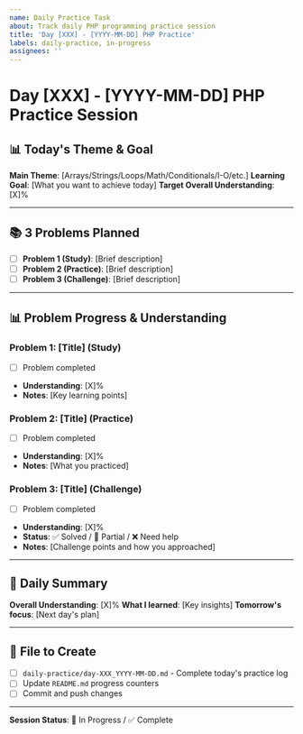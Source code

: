 ```yaml
---
name: Daily Practice Task
about: Track daily PHP programming practice session
title: 'Day [XXX] - [YYYY-MM-DD] PHP Practice'
labels: daily-practice, in-progress
assignees: ''
---
```


# Day [XXX] - [YYYY-MM-DD] PHP Practice Session

## 📊 Today's Theme & Goal
**Main Theme**: [Arrays/Strings/Loops/Math/Conditionals/I-O/etc.]
**Learning Goal**: [What you want to achieve today]
**Target Overall Understanding**: [X]%

---

## 📚 3 Problems Planned
- [ ] **Problem 1 (Study)**: [Brief description]
- [ ] **Problem 2 (Practice)**: [Brief description]  
- [ ] **Problem 3 (Challenge)**: [Brief description]

---

## 📊 Problem Progress & Understanding

### Problem 1: [Title] (Study)
- [ ] Problem completed
- **Understanding**: [X]%
- **Notes**: [Key learning points]

### Problem 2: [Title] (Practice)
- [ ] Problem completed
- **Understanding**: [X]%
- **Notes**: [What you practiced]

### Problem 3: [Title] (Challenge)
- [ ] Problem completed
- **Understanding**: [X]%
- **Status**: ✅ Solved / 🔄 Partial / ❌ Need help
- **Notes**: [Challenge points and how you approached]

---

## 📝 Daily Summary
**Overall Understanding**: [X]%
**What I learned**: [Key insights]
**Tomorrow's focus**: [Next day's plan]

---

## 📂 File to Create
- [ ] `daily-practice/day-XXX_YYYY-MM-DD.md` - Complete today's practice log
- [ ] Update `README.md` progress counters
- [ ] Commit and push changes

---

**Session Status**: 🔄 In Progress / ✅ Complete